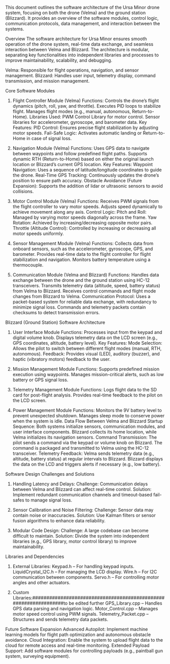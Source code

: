 This document outlines the software architecture of the Ursa Minor drone system, focusing on both the drone (Velma) and the ground station (Blizzard). It provides an overview of the software modules, control logic, communication protocols, data management, and interaction between the systems.

Overview
The software architecture for Ursa Minor ensures smooth operation of the drone system, real-time data exchange, and seamless interaction between Velma and Blizzard. The architecture is modular, separating key functionalities into independent libraries and processes to improve maintainability, scalability, and debugging.

Velma: Responsible for flight operations, navigation, and sensor management.
Blizzard: Handles user input, telemetry display, command transmission, and mission management.

Core Software Modules
1. Flight Controller Module (Velma)
    Functions:
Controls the drone’s flight dynamics (pitch, roll, yaw, and throttle).
Executes PID loops to stabilize flight.
Manages flight modes (e.g., manual, autonomous, Return-to-Home).
    Libraries Used:
PWM Control Library for motor control.
Sensor libraries for accelerometer, gyroscope, and barometer data.
    Key Features:
PID Control: Ensures precise flight stabilization by adjusting motor speeds.
Fail-Safe Logic: Activates automatic landing or Return-to-Home in case of signal loss.

2. Navigation Module (Velma)
    Functions:
Uses GPS data to navigate between waypoints and follow predefined flight paths.
Supports dynamic RTH (Return-to-Home) based on either the original launch location or Blizzard’s current GPS location.
    Key Features:
Waypoint Navigation: Uses a sequence of latitude/longitude coordinates to guide the drone.
Real-Time GPS Tracking: Continuously updates the drone’s position to ensure path accuracy.
Obstacle Avoidance (Future Expansion): Supports the addition of lidar or ultrasonic sensors to avoid collisions.

3. Motor Control Module (Velma)
    Functions:
Receives PWM signals from the flight controller to vary motor speeds.
Adjusts speed dynamically to achieve movement along any axis.
    Control Logic:
Pitch and Roll: Managed by varying motor speeds diagonally across the frame.
Yaw Rotation: Achieved by increasing/decreasing opposite motor pairs.
Throttle (Altitude Control): Controlled by increasing or decreasing all motor speeds uniformly.

4. Sensor Management Module (Velma)
    Functions:
Collects data from onboard sensors, such as the accelerometer, gyroscope, GPS, and barometer.
Provides real-time data to the flight controller for flight stabilization and navigation.
Monitors battery temperature using a thermocouple.

5. Communication Module (Velma and Blizzard)
    Functions:
Handles data exchange between the drone and the ground station using HC-12 transceivers.
Transmits telemetry data (altitude, speed, battery status) from Velma to Blizzard.
Receives control commands and flight mode changes from Blizzard to Velma.
    Communication Protocol:
Uses a packet-based system for reliable data exchange, with redundancy to minimize signal loss.
Commands and telemetry packets contain checksums to detect transmission errors.

Blizzard (Ground Station) Software Architecture
1. User Interface Module
    Functions:
Processes input from the keypad and digital volume knob.
Displays telemetry data on the LCD screen (e.g., GPS coordinates, altitude, battery level).
    Key Features:
Mode Selection: Allows the pilot to switch between different flight modes (manual, RTH, autonomous).
Feedback: Provides visual (LED), auditory (buzzer), and haptic (vibratory motors) feedback to the user.

2. Mission Management Module
    Functions:
Supports predefined mission execution using waypoints.
Manages mission-critical alerts, such as low battery or GPS signal loss.

3. Telemetry Management Module
Functions:
Logs flight data to the SD card for post-flight analysis.
Provides real-time feedback to the pilot on the LCD screen.

4. Power Management Module
    Functions:
Monitors the 9V battery level to prevent unexpected shutdown.
Manages sleep mode to conserve power when the system is idle.
Data Flow Between Velma and Blizzard
    Startup Sequence:
Both systems initialize sensors, communication modules, and user interface components.
Blizzard collects its home location, while Velma initializes its navigation sensors.
    Command Transmission:
The pilot sends a command via the keypad or volume knob on Blizzard.
The command is packaged and transmitted to Velma using the HC-12 transceiver.
    Telemetry Feedback:
Velma sends telemetry data (e.g., altitude, battery status) at regular intervals to Blizzard.
Blizzard displays the data on the LCD and triggers alerts if necessary (e.g., low battery).

Software Design Challenges and Solutions
1. Handling Latency and Delays:
Challenge: Communication delays between Velma and Blizzard can affect real-time control.
Solution: Implement redundant communication channels and timeout-based fail-safes to manage signal loss.

2. Sensor Calibration and Noise Filtering:
Challenge: Sensor data may contain noise or inaccuracies.
Solution: Use Kalman filters or sensor fusion algorithms to enhance data reliability.

3. Modular Code Design:
Challenge: A large codebase can become difficult to maintain.
Solution: Divide the system into independent libraries (e.g., GPS library, motor control library) to improve maintainability.

Libraries and Dependencies
1. External Libraries:
Keypad.h – For handling keypad inputs.
LiquidCrystal_I2C.h – For managing the LCD display.
Wire.h – For I2C communication between components.
Servo.h – For controlling motor angles and other actuators.

2. Custom Libraries:#################################################################to be edited further
GPS_Library.cpp – Handles GPS data parsing and navigation logic.
Motor_Control.cpp – Manages motor speed control using PWM signals.
Telemetry_Packet.cpp – Structures and sends telemetry data packets.

Future Software Expansion
    Advanced Autopilot:
Implement machine learning models for flight path optimization and autonomous obstacle avoidance.
    Cloud Integration:
Enable the system to upload flight data to the cloud for remote access and real-time monitoring.
    Extended Payload Support:
Add software modules for controlling payloads (e.g., paintball gun system, surveying equipment).